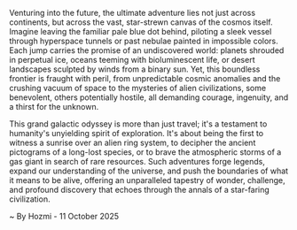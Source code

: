 
Venturing into the future, the ultimate adventure lies not just across continents, but across the vast, star-strewn canvas of the cosmos itself. Imagine leaving the familiar pale blue dot behind, piloting a sleek vessel through hyperspace tunnels or past nebulae painted in impossible colors. Each jump carries the promise of an undiscovered world: planets shrouded in perpetual ice, oceans teeming with bioluminescent life, or desert landscapes sculpted by winds from a binary sun. Yet, this boundless frontier is fraught with peril, from unpredictable cosmic anomalies and the crushing vacuum of space to the mysteries of alien civilizations, some benevolent, others potentially hostile, all demanding courage, ingenuity, and a thirst for the unknown.

This grand galactic odyssey is more than just travel; it's a testament to humanity's unyielding spirit of exploration. It's about being the first to witness a sunrise over an alien ring system, to decipher the ancient pictograms of a long-lost species, or to brave the atmospheric storms of a gas giant in search of rare resources. Such adventures forge legends, expand our understanding of the universe, and push the boundaries of what it means to be alive, offering an unparalleled tapestry of wonder, challenge, and profound discovery that echoes through the annals of a star-faring civilization.

~ By Hozmi - 11 October 2025
